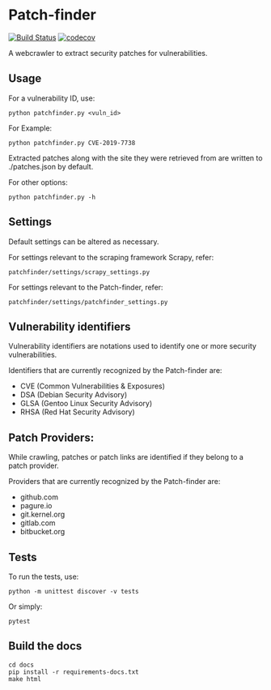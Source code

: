 # Patch-finder
[![Build Status](https://travis-ci.com/jajajasalu2/patch-finder.svg?branch=master)](https://travis-ci.com/jajajasalu2/patch-finder)
[![codecov](https://codecov.io/gh/jajajasalu2/patch-finder/branch/master/graph/badge.svg)](https://codecov.io/gh/jajajasalu2/patch-finder)

A webcrawler to extract security patches for vulnerabilities.

## Usage

For a vulnerability ID, use:

`python patchfinder.py <vuln_id>`

For Example:

`python patchfinder.py CVE-2019-7738`

Extracted patches along with the site they were retrieved from are written to ./patches.json by default.

For other options:

`python patchfinder.py -h`

## Settings

Default settings can be altered as necessary.

For settings relevant to the scraping framework Scrapy, refer:

`patchfinder/settings/scrapy_settings.py`

For settings relevant to the Patch-finder, refer:

`patchfinder/settings/patchfinder_settings.py`

## Vulnerability identifiers

Vulnerability identifiers are notations used to identify one or more security vulnerabilities.

Identifiers that are currently recognized by the Patch-finder are:

- CVE (Common Vulnerabilities & Exposures)
- DSA (Debian Security Advisory)
- GLSA (Gentoo Linux Security Advisory)
- RHSA (Red Hat Security Advisory)

## Patch Providers:

While crawling, patches or patch links are identified if they belong to a patch provider.

Providers that are currently recognized by the Patch-finder are:

- github.com
- pagure.io
- git.kernel.org
- gitlab.com
- bitbucket.org

## Tests

To run the tests, use:

`python -m unittest discover -v tests`

Or simply:

`pytest`

## Build the docs

```
cd docs
pip install -r requirements-docs.txt
make html
```
